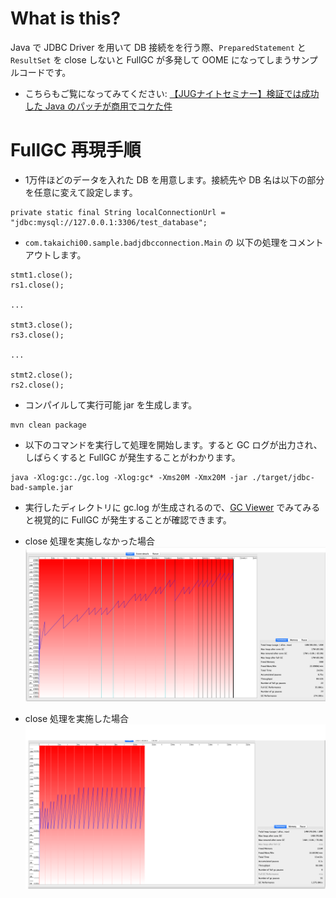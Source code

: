 # What is this?
Java で JDBC Driver を用いて DB 接続をを行う際、`PreparedStatement` と `ResultSet` を close しないと FullGC が多発して OOME になってしまうサンプルコードです。

- こちらもご覧になってみてください: [【JUGナイトセミナー】検証では成功した Java のパッチが商用でコケた件](https://speakerdeck.com/takaichi00/jugnaitosemina-jian-zheng-dehacheng-gong-sita-java-falsepatutigashang-yong-dekoketajian)

# FullGC 再現手順
- 1万件ほどのデータを入れた DB を用意します。接続先や DB 名は以下の部分を任意に変えて設定します。
```$xslt
private static final String localConnectionUrl = "jdbc:mysql://127.0.0.1:3306/test_database";
```

- `com.takaichi00.sample.badjdbcconnection.Main` の 以下の処理をコメントアウトします。

```$xslt
stmt1.close();
rs1.close();

...

stmt3.close();
rs3.close();

...

stmt2.close();
rs2.close();

```

- コンパイルして実行可能 jar を生成します。
```$xslt
mvn clean package
```

- 以下のコマンドを実行して処理を開始します。すると GC ログが出力され、しばらくすると FullGC が発生することがわかります。
```$xslt
java -Xlog:gc:./gc.log -Xlog:gc* -Xms20M -Xmx20M -jar ./target/jdbc-bad-sample.jar
```

- 実行したディレクトリに gc.log が生成されるので、[GC Viewer](https://github.com/chewiebug/GCViewer/wiki/Changelog) でみてみると視覚的に FullGC が発生することが確認できます。

- close 処理を実施しなかった場合
![bad gc log](./img/nonclosed-preparedstatement-resultset.png.png)

- close 処理を実施した場合
![good gc log](img/closed-preparedstatement-resultset.png)

